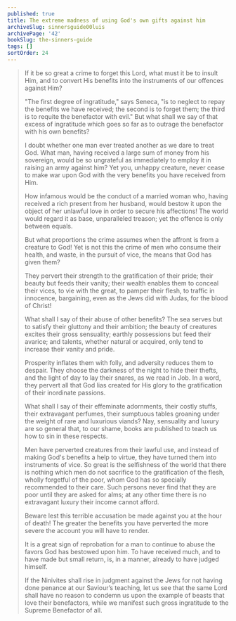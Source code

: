 ```yaml
---
published: true
title: The extreme madness of using God's own gifts against him
archiveSlug: sinnersguide00luis
archivePage: '42'
bookSlug: the-sinners-guide
tags: []
sortOrder: 24
---
```


> If it be so great a crime to forget this Lord, what must it be to insult Him, and to convert His benefits into the instruments of our offences against Him?
>
> "The first degree of ingratitude," says Seneca, "is to neglect to repay the benefits we have received; the second is to forget them; the third is to requite the benefactor with evil." But what shall we say of that excess of ingratitude which goes so far as to outrage the benefactor with his own benefits?
>
> I doubt whether one man ever treated another as we dare to treat God. What man, having received a large sum of money from his sovereign, would be so ungrateful as immediately to employ it in raising an army against him? Yet you, unhappy creature, never cease to make war upon God with the very benefits you have received from Him.
>
> How infamous would be the conduct of a married woman who, having received a rich present from her husband, would bestow it upon the object of her unlawful love in order to secure his affections! The world would regard it as base, unparalleled treason; yet the offence is only between equals.
>
> But what proportions the crime assumes when the affront is from a creature to God! Yet is not this the crime of men who consume their health, and waste, in the pursuit of vice, the means that God has given them?
>
> They pervert their strength to the gratification of their pride; their beauty but feeds their vanity; their wealth enables them to conceal their vices, to vie with the great, to pamper their flesh, to traffic in innocence, bargaining, even as the Jews did with Judas, for the blood of Christ!
>
> What shall I say of their abuse of other benefits? The sea serves but to satisfy their gluttony and their ambition; the beauty of creatures excites their gross sensuality; earthly possessions but feed their avarice; and talents, whether natural or acquired, only tend to increase their vanity and pride.
>
> Prosperity inflates them with folly, and adversity reduces them to despair. They choose the darkness of the night to hide their thefts, and the light of day to lay their snares, as we read in Job. In a word, they pervert all that God lias created for His glory to the gratification of their inordinate passions.
>
> What shall I say of their effeminate adornments, their costly stuffs, their extravagant perfumes, their sumptuous tables groaning under the weight of rare and luxurious viands? Nay, sensuality and luxury are so general that, to our shame, books are published to teach us how to sin in these respects.
>
> Men have perverted creatures from their lawful use, and instead of making God's benefits a help to virtue, they have turned them into instruments of vice. So great is the selfishness of the world that there is nothing which men do not sacrifice to the gratification of the flesh, wholly forgetful of the poor, whom God has so specially recommended to their care. Such persons never find that they are poor until they are asked for alms; at any other time there is no extravagant luxury their income cannot afford.
>
> Beware lest this terrible accusation be made against you at the hour of death! The greater the benefits you have perverted the more severe the account you will have to render.
> 
> It is a great sign of reprobation for a man to continue to abuse the favors God has bestowed upon him. To have received much, and to have made but small return, is, in a manner, already to have judged himself.
> 
> If the Ninivites shall rise in judgment against the Jews for not having done penance at our Saviour’s teaching, let us see that the same Lord shall have no reason to condemn us upon the example of beasts that love their benefactors, while we manifest such gross ingratitude to the Supreme Benefactor of all.
